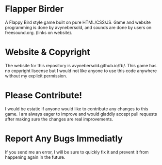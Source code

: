 # Flapper Birder
A Flappy Bird style game built on pure HTML/CSS/JS.
Game and website programming is done by avynebersold, and sounds
are done by users on freesound.org. (links on website).

# Website & Copyright
The website for this repository is avynebersold.github.io/fb/.
This game has no copyright liscense but I would not like 
anyone to use this code anywhere without my explicit permission.

# Please Contribute!
I would be estatic if anyone would like to contribute any changes to 
this game. I am always eager to improve and would gladdly accept 
pull requests after making sure the changes are real improvements.

# Report Any Bugs Immediatly
If you send me an error, I will be sure to quickly fix it and 
prevent it from happening again in the future.
